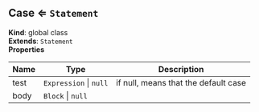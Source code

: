<a name="Case"></a>

## Case ⇐ <code>Statement</code>
**Kind**: global class  
**Extends**: <code>Statement</code>  
**Properties**

| Name | Type | Description |
| --- | --- | --- |
| test | <code>Expression</code> \| <code>null</code> | if null, means that the default case |
| body | <code>Block</code> \| <code>null</code> |  |

